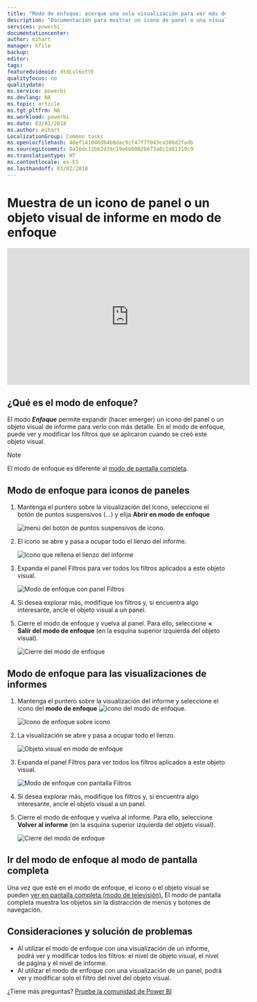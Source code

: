 ```yaml
---
title: "Modo de enfoque: acerque una sola visualización para ver más detalles."
description: "Documentación para mostrar un icono de panel o una visualización de informe de Power BI en modo de enfoque, también conocido como elemento emergente."
services: powerbi
documentationcenter: 
author: mihart
manager: kfile
backup: 
editor: 
tags: 
featuredvideoid: dtdLul6otYE
qualityfocus: no
qualitydate: 
ms.service: powerbi
ms.devlang: NA
ms.topic: article
ms.tgt_pltfrm: NA
ms.workload: powerbi
ms.date: 03/01/2018
ms.author: mihart
LocalizationGroup: Common tasks
ms.openlocfilehash: 40ef141046db4b8dac9cf47f7f043ca306d2fadb
ms.sourcegitcommit: 0a16dc12bb2d39c19e6b0002b673a8c1d81319c9
ms.translationtype: HT
ms.contentlocale: es-ES
ms.lasthandoff: 03/02/2018
---
```

# <a name="display-a-dashboard-tile-or-report-visual-in-focus-mode"></a>Muestra de un icono de panel o un objeto visual de informe en modo de enfoque
<iframe width="560" height="315" src="https://www.youtube.com/embed/dtdLul6otYE" frameborder="0" allowfullscreen></iframe>


## <a name="what-is-focus-mode"></a>¿Qué es el modo de enfoque?
El modo ***Enfoque*** permite expandir (hacer emerger) un icono del panel o un objeto visual de informe para verlo con más detalle.  En el modo de enfoque, puede ver y modificar los filtros que se aplicaron cuando se creó este objeto visual.  

> [!NOTE]
> El modo de enfoque es diferente al [modo de pantalla completa](service-fullscreen-mode.md).
> 
## <a name="focus-mode-for-dashboard-tiles"></a>Modo de enfoque para iconos de paneles
1. Mantenga el puntero sobre la visualización del icono, seleccione el botón de puntos suspensivos (...) y elija **Abrir en modo de enfoque** 

    ![menú del botón de puntos suspensivos de icono](media/service-focus-mode/power-bi-dashboard-focus-mode.png).
   
2. El icono se abre y pasa a ocupar todo el lienzo del informe. 

   ![Icono que rellena el lienzo del informe](media/service-focus-mode/power-bi-tile-focus.png)

3. Expanda el panel Filtros para ver todos los filtros aplicados a este objeto visual.
   
   ![Modo de enfoque con panel Filtros](media/service-focus-mode/power-bi-focus-filters.png)

4. Si desea explorar más, modifique los filtros y, si encuentra algo interesante, ancle el objeto visual a un panel.

5. Cierre el modo de enfoque y vuelva al panel. Para ello, seleccione **< Salir del modo de enfoque** (en la esquina superior izquierda del objeto visual).
   
    ![Cierre del modo de enfoque](media/service-focus-mode/power-bi-tile-exit-focus.png)    


## <a name="focus-mode-for-report-visualizations"></a>Modo de enfoque para las visualizaciones de informes

1. Mantenga el puntero sobre la visualización del informe y seleccione el icono del **modo de enfoque** ![icono del modo de enfoque](media/service-focus-mode/pbi_popout.jpg).  
   
   ![Icono de enfoque sobre icono](media/service-focus-mode/power-bi-hover-focus.png)
2. La visualización se abre y pasa a ocupar todo el lienzo. 

   
   ![Objeto visual en modo de enfoque](media/service-focus-mode/power-bi-display-focus-newer2.png)
3. Expanda el panel Filtros para ver todos los filtros aplicados a este objeto visual.
   
   ![Modo de enfoque con pantalla Filtros](media/service-focus-mode/power-bi-display-focus-filters.png)
4. Si desea explorar más, modifique los filtros y, si encuentra algo interesante, ancle el objeto visual a un panel.   
5. Cierre el modo de enfoque y vuelva al informe. Para ello, seleccione **Volver al informe** (en la esquina superior izquierda del objeto visual). 
   
    ![Cierre del modo de enfoque](media/service-focus-mode/power-bi-exit-focus-report.png)  

## <a name="go-from-focus-mode-to-full-screen-mode"></a>Ir del modo de enfoque al modo de pantalla completa
Una vez que esté en el modo de enfoque, el icono o el objeto visual se pueden [ver en pantalla completa (modo de televisión).](service-fullscreen-mode.md) El modo de pantalla completa muestra los objetos sin la distracción de menús y botones de navegación.

## <a name="considerations-and-troubleshooting"></a>Consideraciones y solución de problemas
* Al utilizar el modo de enfoque con una visualización de un informe, podrá ver y modificar todos los filtros: el nivel de objeto visual, el nivel de página y el nivel de informe.    
* Al utilizar el modo de enfoque con una visualización de un panel, podrá ver y modificar solo el filtro del nivel del objeto visual.

¿Tiene más preguntas? [Pruebe la comunidad de Power BI](http://community.powerbi.com/)

